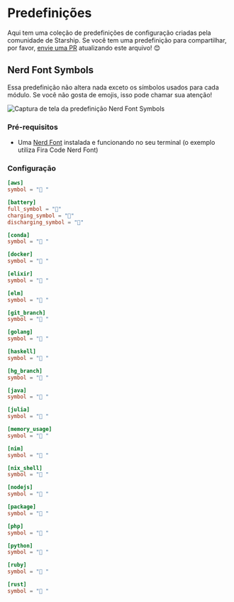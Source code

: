 # Predefinições

Aqui tem uma coleção de predefinições de configuração criadas pela comunidade de Starship. Se você tem uma predefinição para compartilhar, por favor, [envie uma PR](https://github.com/starship/starship/edit/master/docs/presets/README.md) atualizando este arquivo! 😊

## Nerd Font Symbols

Essa predefinição não altera nada exceto os símbolos usados para cada módulo. Se você não gosta de emojis, isso pode chamar sua atenção!

![Captura de tela da predefinição Nerd Font Symbols](/presets/nerd-font-symbols.png)

### Pré-requisitos

- Uma [Nerd Font](https://www.nerdfonts.com/) instalada e funcionando no seu terminal (o exemplo utiliza Fira Code Nerd Font)

### Configuração

```toml
[aws]
symbol = " "

[battery]
full_symbol = ""
charging_symbol = ""
discharging_symbol = ""

[conda]
symbol = " "

[docker]
symbol = " "

[elixir]
symbol = " "

[elm]
symbol = " "

[git_branch]
symbol = " "

[golang]
symbol = " "

[haskell]
symbol = " "

[hg_branch]
symbol = " "

[java]
symbol = " "

[julia]
symbol = " "

[memory_usage]
symbol = " "

[nim]
symbol = " "

[nix_shell]
symbol = " "

[nodejs]
symbol = " "

[package]
symbol = " "

[php]
symbol = " "

[python]
symbol = " "

[ruby]
symbol = " "

[rust]
symbol = " "
```
